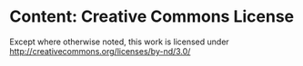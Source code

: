 # Content: Creative Commons License
Except where otherwise noted, this work is licensed under http://creativecommons.org/licenses/by-nd/3.0/
